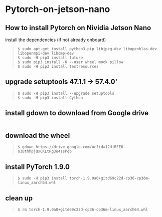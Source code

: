 # Pytorch-on-jetson-nano
## How to install Pytorch on Nividia Jetson Nano
  install the dependencies (if not already onboard)    
> ``` $ sudo apt-get install python3-pip libjpeg-dev libopenblas-dev libopenmpi-dev libomp-dev ```  
> ``` $ sudo -H pip3 install future ```  
> ``` $ sudo pip3 install -U --user wheel mock pillow ```  
> ``` $ sudo -H pip3 install testresources ```
## upgrade setuptools 47.1.1 -> 57.4.0'  
> ``` $ sudo -H pip3 install --upgrade setuptools ```  
> ``` $ sudo -H pip3 install Cython ```  
## install gdown to download from Google drive  
> ``` $ sudo -H pip3 install gdown  
## download the wheel  
> ``` $ gdown https://drive.google.com/uc?id=12UiREE6-o3BthhpjQxCKLtRg3u4ssPqb ```  
## install PyTorch 1.9.0  
> ```$ sudo -H pip3 install torch-1.9.0a0+gitd69c22d-cp36-cp36m-linux_aarch64.whl ```  
## clean up  
> ```$ rm torch-1.9.0a0+gitd69c22d-cp36-cp36m-linux_aarch64.whl ```
